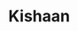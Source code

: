 # Kishaan
<!-- Google tag (gtag.js) -->
<script async src="https://www.googletagmanager.com/gtag/js?id=G-P2V0Q9XP0C"></script>
<script>
  window.dataLayer = window.dataLayer || [];
  function gtag(){dataLayer.push(arguments);}
  gtag('js', new Date());

  gtag('config', 'G-P2V0Q9XP0C');
</script>
